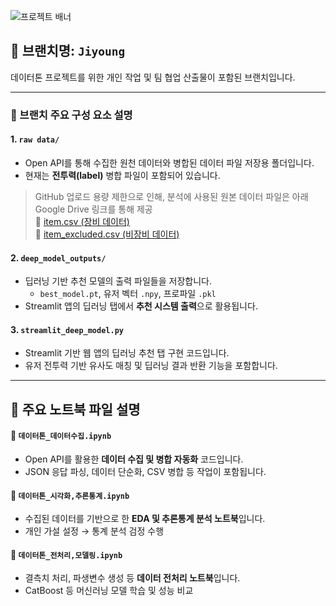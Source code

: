 ![프로젝트 배너](https://file.nexon.com/NxFile/download/FileDownloader.aspx?oidFile=5485424096059594172)

## 📌 브랜치명: `Jiyoung`

데이터톤 프로젝트를 위한 개인 작업 및 팀 협업 산출물이 포함된 브랜치입니다.  

---

### 📁 브랜치 주요 구성 요소 설명

#### 1. `raw data/`
- Open API를 통해 수집한 원천 데이터와 병합된 데이터 파일 저장용 폴더입니다.
- 현재는 **전투력(label)** 병합 파일이 포함되어 있습니다.
> GitHub 업로드 용량 제한으로 인해, 분석에 사용된 원본 데이터 파일은 아래 Google Drive 링크를 통해 제공 <br>
> 📎 [item.csv (장비 데이터)](https://drive.google.com/uc?id=18Y214mowoIR8UISv-wui5ip1Sl312SKE&export=download) <br>
> 📎 [item_excluded.csv (비장비 데이터)](https://drive.google.com/uc?id=11HiId8jSasvIXEZVVkJxOqPvzgzS75wK&export=download) 

#### 2. `deep_model_outputs/`
- 딥러닝 기반 추천 모델의 출력 파일들을 저장합니다.
  - `best_model.pt`, 유저 벡터 `.npy`, 프로파일 `.pkl`
- Streamlit 앱의 딥러닝 탭에서 **추천 시스템 출력**으로 활용됩니다.

#### 3. `streamlit_deep_model.py`
- Streamlit 기반 웹 앱의 딥러닝 추천 탭 구현 코드입니다.
- 유저 전투력 기반 유사도 매칭 및 딥러닝 결과 반환 기능을 포함합니다.

---

## 📘 주요 노트북 파일 설명

#### 📄 `데이터톤_데이터수집.ipynb`
- Open API를 활용한 **데이터 수집 및 병합 자동화** 코드입니다.
- JSON 응답 파싱, 데이터 단순화, CSV 병합 등 작업이 포함됩니다.

#### 📄 `데이터톤_시각화,추론통계.ipynb`
- 수집된 데이터를 기반으로 한 **EDA 및 추론통계 분석 노트북**입니다.
- 개인 가설 설정 → 통계 분석 검정 수행

#### 📄 `데이터톤_전처리,모델링.ipynb`
- 결측치 처리, 파생변수 생성 등 **데이터 전처리 노트북**입니다.
- CatBoost 등 머신러닝 모델 학습 및 성능 비교
